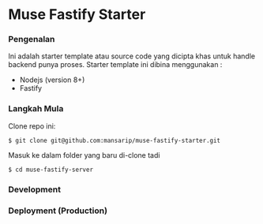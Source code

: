 # Muse Fastify Starter

### Pengenalan

Ini adalah starter template atau source code yang dicipta khas untuk handle backend punya proses. Starter template ini dibina menggunakan :

- Nodejs (version 8+)
- Fastify

### Langkah Mula

Clone repo ini:

`$ git clone git@github.com:mansarip/muse-fastify-starter.git`

Masuk ke dalam folder yang baru di-clone tadi

`$ cd muse-fastify-server`

### Development

### Deployment (Production)
